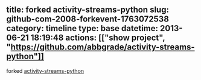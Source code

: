title: forked activity-streams-python
slug: github-com-2008-forkevent-1763072538
category: timeline
type: base
datetime: 2013-06-21 18:19:48
actions: [["show project", "https://github.com/abbgrade/activity-streams-python"]]
---
forked [activity-streams-python](https://github.com/apparentlymart/activity-streams-python)
